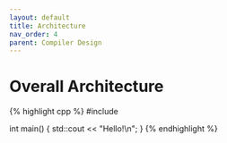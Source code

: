 ```yaml
---
layout: default
title: Architecture
nav_order: 4
parent: Compiler Design
---
```


# Overall Architecture

{% highlight cpp %}
#include <iostream>

int main() {
    std::cout << "Hello!\n";
}
{% endhighlight %}
